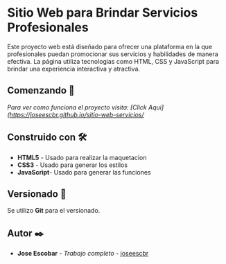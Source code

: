 # Sitio Web para Brindar Servicios Profesionales

Este proyecto web está diseñado para ofrecer una plataforma en la que profesionales puedan promocionar sus servicios y habilidades de manera efectiva. La página utiliza tecnologías como HTML, CSS y JavaScript para brindar una experiencia interactiva y atractiva.

## Comenzando 🚀

_Para ver como funciona el proyecto visita: [Click Aqui](https://joseescbr.github.io/sitio-web-servicios/_

## Construido con 🛠️

* **HTML5** - Usado para realizar la maquetacion
* **CSS3** - Usado para generar los estilos
* **JavaScript**- Usado para generar las funciones

## Versionado 📌

Se utilizo **Git** para el versionado. 

## Autor ✒️

* **Jose Escobar** - *Trabajo completo* - [joseescbr](https://github.com/Joseescbr)
